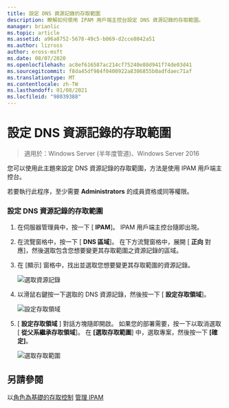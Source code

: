 ```yaml
---
title: 設定 DNS 資源記錄的存取範圍
description: 瞭解如何使用 IPAM 用戶端主控台設定 DNS 資源記錄的存取範圍。
manager: brianlic
ms.topic: article
ms.assetid: a96a8752-5678-49c5-b069-d2cce8042a51
ms.author: lizross
author: eross-msft
ms.date: 08/07/2020
ms.openlocfilehash: ac8ef616587ac214cf75240e88d941f74de03d41
ms.sourcegitcommit: f8da45df984f0400922a8306855b0adfdaec71af
ms.translationtype: MT
ms.contentlocale: zh-TW
ms.lasthandoff: 01/08/2021
ms.locfileid: "98039388"
---
```

# <a name="set-access-scope-for-dns-resource-records"></a>設定 DNS 資源記錄的存取範圍

>適用於：Windows Server (半年度管道)、Windows Server 2016

您可以使用此主題來設定 DNS 資源記錄的存取範圍，方法是使用 IPAM 用戶端主控台。

若要執行此程序，至少需要 **Administrators** 的成員資格或同等權限。

### <a name="to-set-access-scope-for-dns-resource-records"></a>設定 DNS 資源記錄的存取範圍

1.  在伺服器管理員中，按一下 [  **IPAM**]。 IPAM 用戶端主控台隨即出現。

2.  在流覽窗格中，按一下 [ **DNS 區域**]。  在下方流覽窗格中，展開 [ **正向** 對應]，然後選取包含您想要變更其存取範圍之資源記錄的區域。

3.  在 [顯示] 窗格中，找出並選取您想要變更其存取範圍的資源記錄。

    ![選取資源記錄](../../media/Set-Access-Scope-for-DNS-Resource-Records/ipam_RestrictUserToRRControl_02.jpg)

4.  以滑鼠右鍵按一下選取的 DNS 資源記錄，然後按一下 [ **設定存取領域**]。

    ![設定存取領域](../../media/Set-Access-Scope-for-DNS-Resource-Records/ipam_RestrictUserToRRControl_03.jpg)

5.  [ **設定存取領域** ] 對話方塊隨即開啟。 如果您的部署需要，按一下以取消選取 [ **從父系繼承存取領域**]。 在 **[選取存取範圍**] 中，選取專案，然後按一下 **[確定]**。

    ![選取存取範圍](../../media/Set-Access-Scope-for-DNS-Resource-Records/ipam_RestrictUserToRRControl_04.jpg)

## <a name="see-also"></a>另請參閱
以[角色為基礎的存取控制](Role-based-Access-Control.md) 
[管理 IPAM](Manage-IPAM.md)




